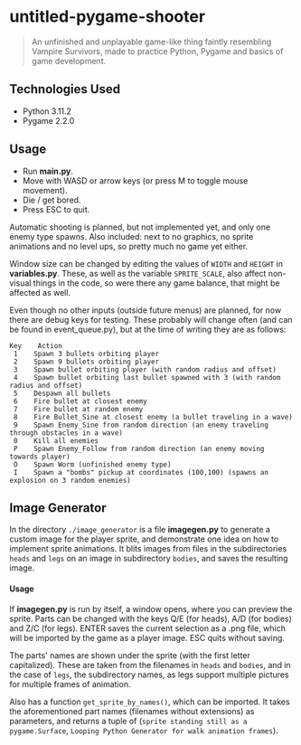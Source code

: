 # untitled-pygame-shooter
> An unfinished and unplayable game-like thing faintly resembling Vampire Survivors, made to practice Python, Pygame and basics of game development.

## Technologies Used
- Python 3.11.2
- Pygame 2.2.0

## Usage
- Run **main.py**.
- Move with WASD or arrow keys (or press M to toggle mouse movement).
- Die / get bored.
- Press ESC to quit.

Automatic shooting is planned, but not implemented yet, and only one enemy type spawns. Also included: next to no graphics, no sprite animations and no level ups, so pretty much no game yet either.

Window size can be changed by editing the values of `WIDTH` and `HEIGHT` in **variables.py**. These, as well as the variable `SPRITE_SCALE`, also affect non-visual things in the code, so were there any game balance, that might be affected as well.

Even though no other inputs (outside future menus) are planned, for now there are debug keys for testing. These probably will change often (and can be found in event_queue.py), but at the time of writing they are as follows:
```
Key    Action
 1    Spawn 3 bullets orbiting player
 2    Spawn 9 bullets orbiting player
 3    Spawn bullet orbiting player (with random radius and offset)
 4    Spawn bullet orbiting last bullet spawned with 3 (with random radius and offset)
 5    Despawn all bullets
 6    Fire bullet at closest enemy
 7    Fire bullet at random enemy
 8    Fire Bullet_Sine at closest enemy (a bullet traveling in a wave)
 9    Spawn Enemy_Sine from random direction (an enemy traveling through obstacles in a wave)
 0    Kill all enemies
 P    Spawn Enemy_Follow from random direction (an enemy moving towards player)
 O    Spawn Worm (unfinished enemy type)
 I    Spawn a "bombs" pickup at coordinates (100,100) (spawns an explosion on 3 random enemies)
```

## Image Generator
In the directory `./image_generator` is a file **imagegen.py** to generate a custom image for the player sprite, and demonstrate one idea on how to implement sprite animations. It blits images from files in the subdirectories `heads` and `legs` on an image in subdirectory `bodies`, and saves the resulting image.

#### Usage
If **imagegen.py** is run by itself, a window opens, where you can preview the sprite. Parts can be changed with the keys Q/E (for heads), A/D (for bodies) and Z/C (for legs). ENTER saves the current selection as a .png file, which will be imported by the game as a player image. ESC quits without saving.

The parts' names are shown under the sprite (with the first letter capitalized). These are taken from the filenames in `heads` and `bodies`, and in the case of `legs`, the subdirectory names, as legs support multiple pictures for multiple frames of animation. 

Also has a function `get_sprite_by_names()`, which can be imported. It takes the aforementioned part names (filenames without extensions) as parameters, and returns a tuple of (`sprite standing still as a pygame.Surface`, `Looping Python Generator for walk animation frames`).
